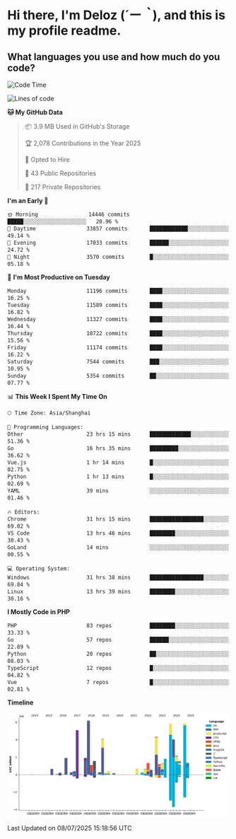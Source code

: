 # **Hi there, I'm Deloz (*´ー｀*), and this is my profile readme.**

## **What languages you use and how much do you code?**

<!--START_SECTION:waka-->
![Code Time](http://img.shields.io/badge/Code%20Time-6%2C858%20hrs%2015%20mins-blue)

![Lines of code](https://img.shields.io/badge/From%20Hello%20World%20I%27ve%20Written-57.3%20million%20lines%20of%20code-blue)

**🐱 My GitHub Data** 

> 📦 3.9 MB Used in GitHub's Storage 
 > 
> 🏆 2,078 Contributions in the Year 2025
 > 
> 💼 Opted to Hire
 > 
> 📜 43 Public Repositories 
 > 
> 🔑 217 Private Repositories 
 > 
**I'm an Early 🐤** 

```text
🌞 Morning                14446 commits       █████░░░░░░░░░░░░░░░░░░░░   20.96 % 
🌆 Daytime                33857 commits       ████████████░░░░░░░░░░░░░   49.14 % 
🌃 Evening                17033 commits       ██████░░░░░░░░░░░░░░░░░░░   24.72 % 
🌙 Night                  3570 commits        █░░░░░░░░░░░░░░░░░░░░░░░░   05.18 % 
```
📅 **I'm Most Productive on Tuesday** 

```text
Monday                   11196 commits       ████░░░░░░░░░░░░░░░░░░░░░   16.25 % 
Tuesday                  11589 commits       ████░░░░░░░░░░░░░░░░░░░░░   16.82 % 
Wednesday                11327 commits       ████░░░░░░░░░░░░░░░░░░░░░   16.44 % 
Thursday                 10722 commits       ████░░░░░░░░░░░░░░░░░░░░░   15.56 % 
Friday                   11174 commits       ████░░░░░░░░░░░░░░░░░░░░░   16.22 % 
Saturday                 7544 commits        ███░░░░░░░░░░░░░░░░░░░░░░   10.95 % 
Sunday                   5354 commits        ██░░░░░░░░░░░░░░░░░░░░░░░   07.77 % 
```


📊 **This Week I Spent My Time On** 

```text
🕑︎ Time Zone: Asia/Shanghai

💬 Programming Languages: 
Other                    23 hrs 15 mins      █████████████░░░░░░░░░░░░   51.36 % 
Go                       16 hrs 35 mins      █████████░░░░░░░░░░░░░░░░   36.62 % 
Vue.js                   1 hr 14 mins        █░░░░░░░░░░░░░░░░░░░░░░░░   02.75 % 
Python                   1 hr 13 mins        █░░░░░░░░░░░░░░░░░░░░░░░░   02.69 % 
YAML                     39 mins             ░░░░░░░░░░░░░░░░░░░░░░░░░   01.46 % 

🔥 Editors: 
Chrome                   31 hrs 15 mins      █████████████████░░░░░░░░   69.02 % 
VS Code                  13 hrs 46 mins      ████████░░░░░░░░░░░░░░░░░   30.43 % 
GoLand                   14 mins             ░░░░░░░░░░░░░░░░░░░░░░░░░   00.55 % 

💻 Operating System: 
Windows                  31 hrs 38 mins      █████████████████░░░░░░░░   69.84 % 
Linux                    13 hrs 39 mins      ████████░░░░░░░░░░░░░░░░░   30.16 % 
```

**I Mostly Code in PHP** 

```text
PHP                      83 repos            ████████░░░░░░░░░░░░░░░░░   33.33 % 
Go                       57 repos            ██████░░░░░░░░░░░░░░░░░░░   22.89 % 
Python                   20 repos            ██░░░░░░░░░░░░░░░░░░░░░░░   08.03 % 
TypeScript               12 repos            █░░░░░░░░░░░░░░░░░░░░░░░░   04.82 % 
Vue                      7 repos             █░░░░░░░░░░░░░░░░░░░░░░░░   02.81 % 
```



**Timeline**

![Lines of Code chart](https://raw.githubusercontent.com/deloz/deloz/main/assets/bar_graph.png)


 Last Updated on 08/07/2025 15:18:56 UTC
<!--END_SECTION:waka-->
